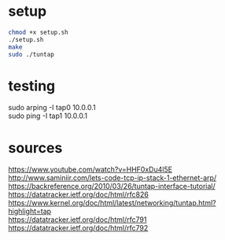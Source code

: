 # setup

```bash
chmod +x setup.sh
./setup.sh
make
sudo ./tuntap
```

# testing

sudo arping -I tap0 10.0.0.1  
sudo ping -I tap1 10.0.0.1


# sources

https://www.youtube.com/watch?v=HHF0xDu4l5E  
http://www.saminiir.com/lets-code-tcp-ip-stack-1-ethernet-arp/  
https://backreference.org/2010/03/26/tuntap-interface-tutorial/  
https://datatracker.ietf.org/doc/html/rfc826  
https://www.kernel.org/doc/html/latest/networking/tuntap.html?highlight=tap  
https://datatracker.ietf.org/doc/html/rfc791  
https://datatracker.ietf.org/doc/html/rfc792  

